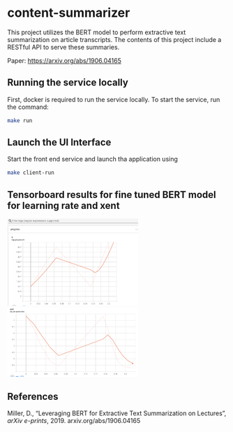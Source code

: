 # content-summarizer

This project utilizes the BERT model to perform extractive text summarization on article transcripts. The contents of 
this project include a RESTful API to serve these summaries.

Paper: https://arxiv.org/abs/1906.04165

## Running the service locally
First, docker is required to run the service locally. To start the service, run the command:
```bash
make run
```

## Launch the UI Interface

Start the front end service and launch tha application using
```bash
make client-run
```
## Tensorboard results for fine tuned BERT model for learning rate and xent

<img src="https://github.com/Gowri-Rk/EmergingTechnologiesProject/blob/main/Images/learningrate.png" width=300>
<img src="https://github.com/Gowri-Rk/EmergingTechnologiesProject/blob/main/Images/xent.png" width=300>


## References
Miller, D., “Leveraging BERT for Extractive Text Summarization on Lectures”, <i>arXiv e-prints</i>, 2019.
arxiv.org/abs/1906.04165
